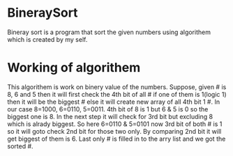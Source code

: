 # BineraySort
Bineray sort is a program that sort the given numbers using algorithem which is created by my self.

# Working of algorithem
This algorithem is work on binery value of the numbers.
Suppose, given # is 8, 6 and 5 then it will first check the 4th bit of all # if one of them is 1(logic 1) then it will be the biggest # else it will create new array of all 4th bit 1 #.
In our case 8=1000, 6=0110, 5=0011. 4th bit of 8 is 1 but 6 & 5 is 0 so the biggest one is 8.
In the next step it will check for 3rd bit but excluding 8 which is alrady biggest. So here 6=0110 & 5=0101 now 3rd bit of both # is 1 so it will goto check 2nd bit for those two only. By comparing 2nd bit it will get biggest of them is 6.
Last only # is filled in to the arry list and we got the sorted #.
